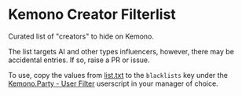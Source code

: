 # Kemono Creator Filterlist

Curated list of "creators" to hide on Kemono.

The list targets AI and other types influencers, however, there may be accidental entries. If so, raise a PR or issue.

To use, copy the values from [list.txt](https://github.com/komoreshi/kemono_filterlist/blob/master/list.txt) to the `blacklists` key under the [Kemono.Party - User Filter](https://sleazyfork.org/en/scripts/471723-kemono-party-user-filter/code) userscript in your manager of choice. 
